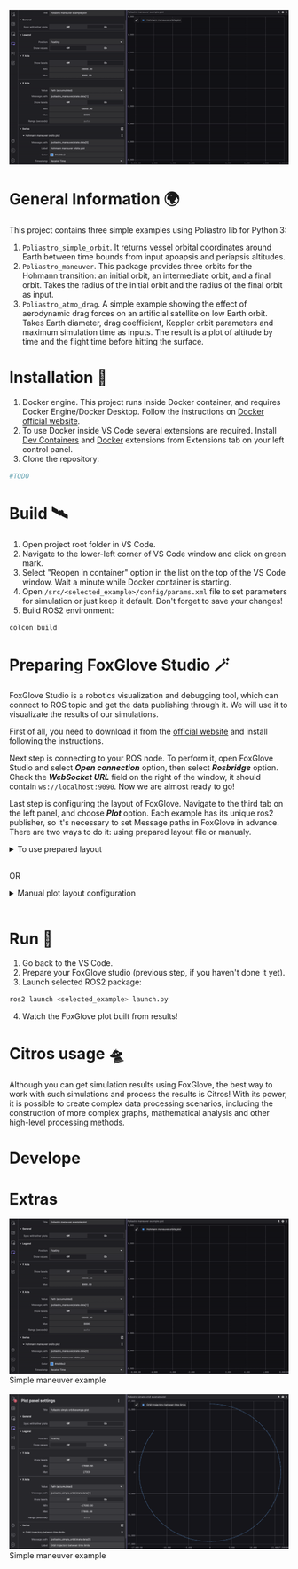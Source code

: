 ![gif](/docs/img/main.gif "Maneuver example")
# General Information 🌍
This project contains three simple examples using Poliastro lib for Python 3:
1. `Poliastro_simple_orbit`. It returns vessel orbital coordinates around Earth between time bounds from input apoapsis and periapsis altitudes.
2. `Poliastro_maneuver`. This package provides three orbits for the Hohmann transition: an initial orbit, an intermediate orbit, and a final orbit. Takes the radius of the initial orbit and the radius of the final orbit as input.
3. `Poliastro_atmo_drag`. A simple example showing the effect of aerodynamic drag forces on an artificial satellite on low Earth orbit. Takes Earth diameter, drag coefficient, Keppler orbit parameters and maximum simulation time as inputs. The result is a plot of altitude by time and the flight time before hitting the surface.

# Installation 🛫
1. Docker engine. This project runs inside Docker container, and requires Docker Engine/Docker Desktop. Follow the instructions on [Docker official website](https://www.docker.com/get-started/).
2. To use Docker inside VS Code several extensions are required. Install [Dev Containers](https://marketplace.visualstudio.com/items?itemName=ms-vscode-remote.remote-containers) and [Docker](https://marketplace.visualstudio.com/items?itemName=ms-azuretools.vscode-docker) extensions from Extensions tab on your left control panel.
3. Clone the repository:
```bash 
#TODO
```

# Build 🛰
1. Open project root folder in VS Code.
2. Navigate to the lower-left corner of VS Code window and click on green mark.
3. Select "Reopen in container" option in the list on the top of the VS Code window. Wait a minute while Docker container is starting.
2. Open ```/src/<selected_example>/config/params.xml``` file to set parameters for simulation or just keep it default. Don't forget to save your changes!
3. Build ROS2 environment:
```bash 
colcon build
```

# Preparing FoxGlove Studio 🪄
FoxGlove Studio is a robotics visualization and debugging tool, which can connect to ROS topic and get the data publishing through it. We will use it to visualizate the results of our simulations.

First of all, you need to download it from the [official website](https://foxglove.dev/) and install following the instructions. 

Next step is connecting to your ROS node. To perform it, open FoxGlove Studio and select *__Open connection__* option, then select *__Rosbridge__* option. Check the *__WebSocket URL__* field on the right of the window, it should contain ```ws://localhost:9090```. Now we are almost ready to go!

Last step is configuring the layout of FoxGlove. Navigate to the third tab on the left panel, and choose __*Plot*__ option. Each example has its unique ros2 publisher, so it's necessary to set Message paths in FoxGlove in advance. There are two ways to do it: using prepared layout file or manualy.

<details>
  <summary>To use prepared layout</summary>

1. Go to the fourth tab on the left panel, then click on three dots near *__Plot panel settings__* and choose *__Import/export settings...__*.

2. Copy code from file in [foxglove_layouts](/foxglove_layouts/) folder for the example you want to use.

3. Contragulations! You are ready to start!
</details>
<br>

OR 

<details>
  <summary>Manual plot layout configuration</summary>

1. For Poliastro_simple_orbit: '/poliastro_simple_orbit/state.data'. Set '/poliastro_simple_orbit/state.data[0]' as Message path in 'Series' tab and '/poliastro_simple_orbit/state.data[1]' as Message path in the 'X Axis' tab. This will provide a plot of orbit. 
2. For Poliastro_maneuver: '/Poliastro_maneuver/state.data'. Set '/poliastro_maneuver/state.data[0]' as Message path in 'Series' tab and '/Poliastro_maneuver/state.data[1]' as Message path in the 'X Axis' tab. This will provide full Hohmann maneuver including initial and final orbits.
3. For Poliastro_atmo_drag: '/Poliastro_atmo_drag/state.data'. Set '/Poliastro_atmo_drag/state.data[0]' as Message path in 'Series' tab and '/Poliastro_atmo_drag/state.data[1]' as Message path in the 'X Axis' tab. This will provide raw orbit data, and '/poliastro_atmo_drag/res.data' will provide total flight time before reaching surface. Although the best way to process simulation results is Citros notebook.
</details>
<br>


# Run 🚀
1. Go back to the VS Code.
2. Prepare your FoxGlove studio (previous step, if you haven't done it yet).
3. Launch selected ROS2 package:
```bash 
ros2 launch <selected_example> launch.py
```
4. Watch the FoxGlove plot built from results!

# Citros usage 🛸
Although you can get simulation results using FoxGlove, the best way to work with such simulations and process the results is Citros! With its power, it is possible to create complex data processing scenarios, including the construction of more complex graphs, mathematical analysis and other high-level processing methods.

# Develope


# Extras

![gif](/docs/img/main.gif "Maneuver example")
<br>
Simple maneuver example
<br>
<br>
![gif](/docs/img/simple_orbit.png "Maneuver example")
Simple maneuver example

